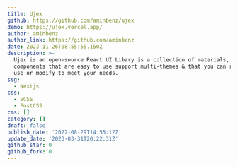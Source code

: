 ```yaml
---
title: Ujex
github: https://github.com/aminbenz/ujex
demo: https://ujex.vercel.app/
author: aminbenz
author_link: https://github.com/aminbenz
date: 2023-11-26T08:55:55.150Z
description: >-
  Ujex is an open-source React UI Libary is a collection of materials, &
  components that are easy to use support multi-themes & that you can readily
  use or modify to meet your needs.
ssg:
  - Nextjs
css:
  - SCSS
  - PostCSS
cms: []
category: []
draft: false
publish_date: '2022-08-29T14:55:12Z'
update_date: '2023-03-31T20:22:31Z'
github_star: 0
github_fork: 0
---
```

